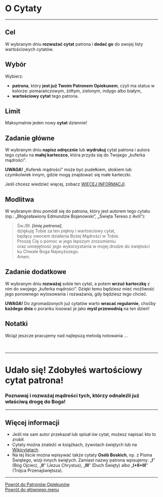 # <span class="status status-list"><span class="status status-list">O</span> Cytaty</span>
---
## Cel
W <span class="selected-day-info">wybranym dniu</span> **rozważać cytat** patrona i **dodać go** do swojej listy wartościowych cytatów.
## Wybór
Wybierz:
- **patrona**, który **jest już Twoim Patronem Opiekunem**, czyli ma status w kolorze: <span class="status status-orange">pomarańczowym</span>, <span class="status status-yellow">żółtym</span>, <span class="status status-green">zielonym</span>, <span class="status status-indigo">indygo</span> albo <span class="status status-white">białym</span>,
- **wartościowy cytat** tego patrona.
## Limit
Maksymalnie jeden nowy **cytat** dziennie!
## Zadanie główne
W <span class="selected-day-info">wybranym dniu</span> **napisz odręcznie** lub **wydrukuj** cytat patrona i autora tego cytatu na **małej karteczce**, która przyda się do Twojego „kuferka mądrości”.

**UWAGA!** „Kuferek mądrości” może być pudełkiem, słoikiem lub czymkolwiek innym, gdzie mogą znajdować się małe karteczki.

Jeśli chcesz wiedzieć więcej, zobacz [WIĘCEJ INFORMACJI](#cytaty-wiecej-informacji).
## Modlitwa
W <span class="selected-day-info">wybranym dniu</span> pomódl się do patrona, który jest autorem tego cytatu (np.: „Błogosławiony Edmundzie Bojanowski”, „Święta Tereso z Avili”):
> Św./Bł. _**[imię patrona]**_,  
> dziękuję Tobie za ten piękny i wartościowy cytat,  
> będący owocem działania Bożej Mądrości w Tobie.  
> Proszę Cię o pomoc w jego lepszym zrozumieniu  
> oraz umiejętność jego wykorzystania w mojej drodze do świętości  
> ku Chwale Boga Najwyższego.  
> Amen.
## Zadanie dodatkowe
W <span class="selected-day-info">wybranym dniu</span> **rozważaj** sobie ten cytat, a potem **wrzuć karteczkę** z nim do swojego „kuferka mądrości”. Dzięki temu będziesz mieć możliwość jego ponownego wylosowania i rozważania, gdy będziesz tego chcieć.

**UWAGA!** Do zgromadzonych już cytatów warto **wracać regularnie**, choćby **każdego dnia** o poranku losować je jako **myśl przewodnią** na ten dzień!
## Notatki
Wciąż jeszcze pracujemy nad najlepszą metodą notowania ...
<br />
<br />
<br />

---
# Udało się! Zdobyłeś wartościowy cytat patrona!
### Poznawaj i rozważaj mądrości tych, którzy odnaleźli już właściwą drogę do Boga!
---

## <span id="cytaty-wiecej-informacji">Więcej informacji</span>
- Jeśli nie sam autor przekazał lub spisał ów cytat, możesz napisać kto to zrobił.
- Cytaty można znaleźć w książkach, żywotach świętych lub na [Wikicytatach](https://pl.wikiquote.org).
- Na tej liście można wpisywać także cytaty **Osób Boskich**, np. z Pisma Świętego, wizji innych świętych. Zamiast nazwy patrona wpisujemy: „**I**” (Bóg Ojciec), „**II**” (Jezus Chrystus), „**III**” (Duch Święty) albo „**I+II+III**” (Trójca Przenajświętsza).

---
[Powrót do Patronów Opiekunów](patroni_opiekunowie_ex.md)  
[Powrót do głównego menu](index.md)
